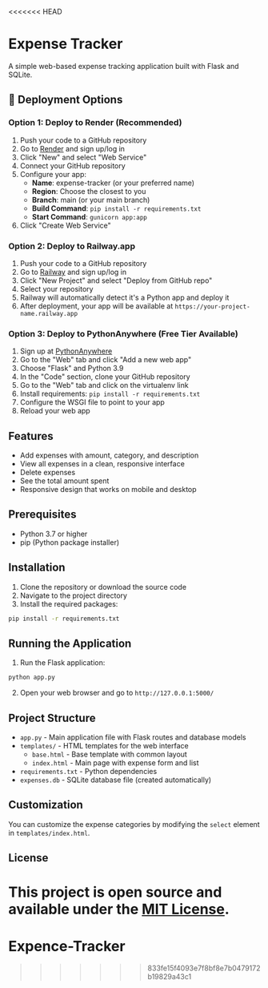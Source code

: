 <<<<<<< HEAD
# Expense Tracker

A simple web-based expense tracking application built with Flask and SQLite.

## 🚀 Deployment Options

### Option 1: Deploy to Render (Recommended)

1. Push your code to a GitHub repository
2. Go to [Render](https://render.com/) and sign up/log in
3. Click "New" and select "Web Service"
4. Connect your GitHub repository
5. Configure your app:
   - **Name**: expense-tracker (or your preferred name)
   - **Region**: Choose the closest to you
   - **Branch**: main (or your main branch)
   - **Build Command**: `pip install -r requirements.txt`
   - **Start Command**: `gunicorn app:app`
6. Click "Create Web Service"

### Option 2: Deploy to Railway.app

1. Push your code to a GitHub repository
2. Go to [Railway](https://railway.app/) and sign up/log in
3. Click "New Project" and select "Deploy from GitHub repo"
4. Select your repository
5. Railway will automatically detect it's a Python app and deploy it
6. After deployment, your app will be available at `https://your-project-name.railway.app`

### Option 3: Deploy to PythonAnywhere (Free Tier Available)

1. Sign up at [PythonAnywhere](https://www.pythonanywhere.com/)
2. Go to the "Web" tab and click "Add a new web app"
3. Choose "Flask" and Python 3.9
4. In the "Code" section, clone your GitHub repository
5. Go to the "Web" tab and click on the virtualenv link
6. Install requirements: `pip install -r requirements.txt`
7. Configure the WSGI file to point to your app
8. Reload your web app

## Features

- Add expenses with amount, category, and description
- View all expenses in a clean, responsive interface
- Delete expenses
- See the total amount spent
- Responsive design that works on mobile and desktop

## Prerequisites

- Python 3.7 or higher
- pip (Python package installer)

## Installation

1. Clone the repository or download the source code
2. Navigate to the project directory
3. Install the required packages:

```bash
pip install -r requirements.txt
```

## Running the Application

1. Run the Flask application:

```bash
python app.py
```

2. Open your web browser and go to `http://127.0.0.1:5000/`

## Project Structure

- `app.py` - Main application file with Flask routes and database models
- `templates/` - HTML templates for the web interface
  - `base.html` - Base template with common layout
  - `index.html` - Main page with expense form and list
- `requirements.txt` - Python dependencies
- `expenses.db` - SQLite database file (created automatically)

## Customization

You can customize the expense categories by modifying the `select` element in `templates/index.html`.

## License

This project is open source and available under the [MIT License](LICENSE).
=======
# Expence-Tracker
>>>>>>> 833fe15f4093e7f8bf8e7b0479172b19829a43c1
